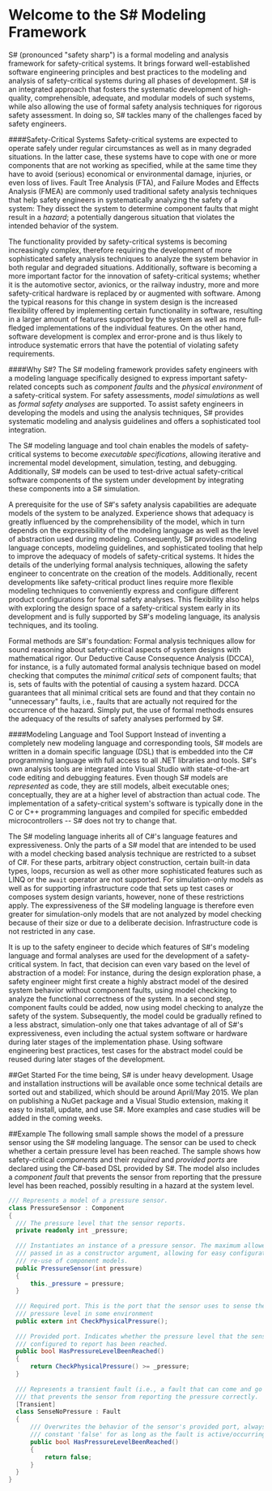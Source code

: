 Welcome to the S# Modeling Framework
============

S# (pronounced "safety sharp") is a formal modeling and analysis framework for safety-critical systems. It 
brings forward well-established software engineering principles and best practices to the modeling and analysis 
of safety-critical systems during all phases of development. S# is an integrated approach that fosters the 
systematic development of high-quality, comprehensible, adequate, and modular models of such systems, while also 
allowing the use of formal safety analysis techniques for rigorous safety assessment. In doing so, S# tackles 
many of the challenges faced by safety engineers.

####Safety-Critical Systems
Safety-critical systems are expected to operate safely under regular circumstances as well as in many degraded 
situations. In the latter case, these systems have to cope with one or more components that are not working as 
specified, while at the same time they have to avoid (serious) economical or environmental damage, injuries, or 
even loss of lives. Fault Tree Analysis (FTA), and Failure Modes and Effects Analysis (FMEA) are commonly used 
traditional safety analysis techniques that help safety engineers in systematically analyzing the safety of a 
system: They dissect the system to determine component faults that might result in a _hazard_; a potentially 
dangerous situation that violates the intended behavior of the system.

The functionality provided by safety-critical systems is becoming increasingly complex, therefore requiring the 
development of more sophisticated safety analysis techniques to analyze the system behavior in both regular and 
degraded situations. Additionally, software is becoming a more important factor for the innovation of 
safety-critical systems; whether it is the automotive sector, avionics, or the railway industry, more and more 
safety-critical hardware is replaced by or augmented with software. Among the typical reasons for this change in 
system design is the increased flexibility offered by implementing certain functionality in software, resulting 
in a larger amount of features supported by the system as well as more full-fledged implementations of the 
individual features. On the other hand, software development is complex and error-prone and is thus likely to 
introduce systematic errors that have the potential of violating safety requirements.

####Why S#?
The S# modeling framework provides safety engineers with a modeling language specifically designed to express 
important safety-related concepts such as _component faults_ and the _physical environment_ of a safety-critical 
system. For safety assessments, _model simulations_ as well as _formal safety analyses_ are supported. To assist 
safety engineers in developing the models and using the analysis techniques, S# provides systematic modeling and 
analysis guidelines and offers a sophisticated tool integration.

The S# modeling language and tool chain enables the models of safety-critical systems to become _executable 
specifications_, allowing  iterative and incremental model development, simulation, testing, and debugging.  
Additionally, S# models can be used to test-drive actual safety-critical software components of the system under 
development by integrating these components into a S# simulation.

A prerequisite for the use of S#'s safety analysis capabilities are adequate models of the system to be 
analyzed. Experience shows that adequacy is greatly influenced by the comprehensibility of the model, which in 
turn depends on the expressibility of the modeling language as well as the level of abstraction used during 
modeling. Consequently, S# provides modeling language concepts, modeling guidelines, and sophisticated tooling 
that help to improve the adequacy of models of safety-critical systems. It hides the details of the underlying 
formal analysis techniques, allowing the safety engineer to concentrate on the creation of the models. 
Additionally, recent developments like safety-critical product lines require more flexible modeling techniques 
to conveniently express and configure different product configurations for formal safety analyses. This 
flexibility also helps with exploring the design space of a safety-critical system early in its development and 
is fully supported by S#'s modeling language, its analysis techniques, and its tooling.

Formal methods are S#'s foundation: Formal analysis techniques allow for sound reasoning about safety-critical 
aspects of system designs with mathematical rigor. Our Deductive Cause Consequence Analysis (DCCA), for 
instance, is a fully automated formal analysis technique based on model checking that computes the _minimal 
critical sets_ of component faults; that is, sets of faults with the potential of causing a system hazard. DCCA 
guarantees that all minimal critical sets are found and that they contain no "unnecessary" faults, i.e., faults 
that are actually not required for the occurrence of the hazard. Simply put, the use of formal methods ensures 
the adequacy of the results of safety analyses performed by S#.

####Modeling Language and Tool Support
Instead of inventing a completely new modeling language and corresponding tools, S# models are written in a 
domain specific language (DSL) that is embedded into the C# programming language with full access to all .NET 
libraries and tools. S#'s own analysis tools are integrated into Visual Studio with state-of-the-art code editing 
and debugging features. Even though S# models are _represented_ as code, they are still models, albeit 
executable ones; conceptually, they are at a higher level of abstraction than actual code. The implementation of 
a safety-critical system's software is typically done in the C or C++ programming languages and compiled for 
specific embedded microcontrollers -- S# does not try to change that.

The S# modeling language inherits all of C#'s language features and expressiveness. Only the parts of a S# model 
that are intended to be used with a model checking based analysis technique are restricted to a subset of C#. 
For these parts, arbitrary object construction, certain built-in data types, loops, recursion as well as other 
more sophisticated features such as LINQ or the ``await`` operator are not supported. For simulation-only models 
as well as for supporting infrastructure code that sets up test cases or composes system design variants, 
however, none of these restrictions apply. The expressiveness of the S# modeling language is therefore even 
greater for simulation-only models that are not analyzed by model checking because of their size or due to a 
deliberate decision. Infrastructure code is not restricted in any case.

It is up to the safety engineer to decide which features of S#'s modeling language and formal analyses are 
used for  the development of a safety-critical system. In fact, that decision can even vary based on the level 
of abstraction of a model: For instance, during the design exploration phase, a safety engineer might first 
create a highly abstract model of the desired system behavior without component faults, using model checking to 
analyze the functional correctness of the system. In a second step, component faults could be added, now using 
model checking to analyze the safety of the system. Subsequently, the model could be gradually refined to a less 
abstract, simulation-only one that takes advantage of all of S#'s expressiveness, even including the actual 
system software or hardware during later stages of the implementation phase.  Using software engineering best 
practices, test cases for the abstract model could be reused during later stages of the development.

##Get Started
For the time being, S# is under heavy development. Usage and installation instructions will be available once 
some technical details are sorted out and stabilized, which should be around April/May 2015. We plan on 
publishing a NuGet package and a Visual Studio extension, making it easy to install, update, and use S#. More 
examples and case studies will be added in the coming weeks.

##Example
The following small sample shows the model of a pressure sensor using the S# modeling language. The sensor can 
be used to check whether a certain pressure level has been reached. The sample shows how safety-critical 
_components_ and their _required_ and _provided ports_ are declared using the C#-based DSL provided by S#. The 
model also includes a _component fault_ that prevents the sensor from reporting that the pressure level has been 
reached, possibly resulting in a hazard at the system level.

```C#
/// Represents a model of a pressure sensor.
class PressureSensor : Component 
{
  /// The pressure level that the sensor reports.
  private readonly int _pressure;
  
  /// Instantiates an instance of a pressure sensor. The maximum allowed pressure is 
  /// passed in as a constructor argument, allowing for easy configuration and 
  /// re-use of component models.
  public PressureSensor(int pressure)
  {
      this._pressure = pressure;
  }
  
  /// Required port. This is the port that the sensor uses to sense the actual 
  /// pressure level in some environment 
  public extern int CheckPhysicalPressure();
  
  /// Provided port. Indicates whether the pressure level that the sensor is 
  /// configured to report has been reached.
  public bool HasPressureLevelBeenReached() 
  {
      return CheckPhysicalPressure() >= _pressure;
  }
  
  /// Represents a transient fault (i.e., a fault that can come and go at any time) 
  /// that prevents the sensor from reporting the pressure correctly.
  [Transient] 
  class SenseNoPressure : Fault
  { 
      /// Overwrites the behavior of the sensor's provided port, always returning the 
      /// constant 'false' for as long as the fault is active/occurring.
      public bool HasPressureLevelBeenReached() 
      {
          return false; 
      }
  }
}
```
